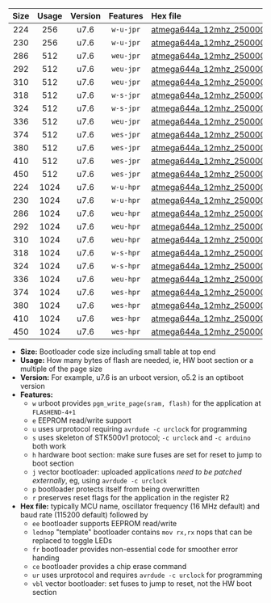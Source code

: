 |Size|Usage|Version|Features|Hex file|
|:-:|:-:|:-:|:-:|:--|
|224|256|u7.6|`w-u-jpr`|[atmega644a_12mhz_250000bps_ur_vbl.hex](https://raw.githubusercontent.com/stefanrueger/urboot/main/bootloaders/atmega644a/fcpu_12mhz/250000_bps/atmega644a_12mhz_250000bps_ur_vbl.hex)|
|230|256|u7.6|`w-u-jpr`|[atmega644a_12mhz_250000bps_lednop_ur_vbl.hex](https://raw.githubusercontent.com/stefanrueger/urboot/main/bootloaders/atmega644a/fcpu_12mhz/250000_bps/atmega644a_12mhz_250000bps_lednop_ur_vbl.hex)|
|286|512|u7.6|`weu-jpr`|[atmega644a_12mhz_250000bps_ee_ur_vbl.hex](https://raw.githubusercontent.com/stefanrueger/urboot/main/bootloaders/atmega644a/fcpu_12mhz/250000_bps/atmega644a_12mhz_250000bps_ee_ur_vbl.hex)|
|292|512|u7.6|`weu-jpr`|[atmega644a_12mhz_250000bps_ee_lednop_ur_vbl.hex](https://raw.githubusercontent.com/stefanrueger/urboot/main/bootloaders/atmega644a/fcpu_12mhz/250000_bps/atmega644a_12mhz_250000bps_ee_lednop_ur_vbl.hex)|
|310|512|u7.6|`weu-jpr`|[atmega644a_12mhz_250000bps_ee_lednop_fr_ur_vbl.hex](https://raw.githubusercontent.com/stefanrueger/urboot/main/bootloaders/atmega644a/fcpu_12mhz/250000_bps/atmega644a_12mhz_250000bps_ee_lednop_fr_ur_vbl.hex)|
|318|512|u7.6|`w-s-jpr`|[atmega644a_12mhz_250000bps_vbl.hex](https://raw.githubusercontent.com/stefanrueger/urboot/main/bootloaders/atmega644a/fcpu_12mhz/250000_bps/atmega644a_12mhz_250000bps_vbl.hex)|
|324|512|u7.6|`w-s-jpr`|[atmega644a_12mhz_250000bps_lednop_vbl.hex](https://raw.githubusercontent.com/stefanrueger/urboot/main/bootloaders/atmega644a/fcpu_12mhz/250000_bps/atmega644a_12mhz_250000bps_lednop_vbl.hex)|
|336|512|u7.6|`weu-jpr`|[atmega644a_12mhz_250000bps_ee_lednop_fr_ce_ur_vbl.hex](https://raw.githubusercontent.com/stefanrueger/urboot/main/bootloaders/atmega644a/fcpu_12mhz/250000_bps/atmega644a_12mhz_250000bps_ee_lednop_fr_ce_ur_vbl.hex)|
|374|512|u7.6|`wes-jpr`|[atmega644a_12mhz_250000bps_ee_vbl.hex](https://raw.githubusercontent.com/stefanrueger/urboot/main/bootloaders/atmega644a/fcpu_12mhz/250000_bps/atmega644a_12mhz_250000bps_ee_vbl.hex)|
|380|512|u7.6|`wes-jpr`|[atmega644a_12mhz_250000bps_ee_lednop_vbl.hex](https://raw.githubusercontent.com/stefanrueger/urboot/main/bootloaders/atmega644a/fcpu_12mhz/250000_bps/atmega644a_12mhz_250000bps_ee_lednop_vbl.hex)|
|410|512|u7.6|`wes-jpr`|[atmega644a_12mhz_250000bps_ee_lednop_fr_vbl.hex](https://raw.githubusercontent.com/stefanrueger/urboot/main/bootloaders/atmega644a/fcpu_12mhz/250000_bps/atmega644a_12mhz_250000bps_ee_lednop_fr_vbl.hex)|
|450|512|u7.6|`wes-jpr`|[atmega644a_12mhz_250000bps_ee_lednop_fr_ce_vbl.hex](https://raw.githubusercontent.com/stefanrueger/urboot/main/bootloaders/atmega644a/fcpu_12mhz/250000_bps/atmega644a_12mhz_250000bps_ee_lednop_fr_ce_vbl.hex)|
|224|1024|u7.6|`w-u-hpr`|[atmega644a_12mhz_250000bps_ur.hex](https://raw.githubusercontent.com/stefanrueger/urboot/main/bootloaders/atmega644a/fcpu_12mhz/250000_bps/atmega644a_12mhz_250000bps_ur.hex)|
|230|1024|u7.6|`w-u-hpr`|[atmega644a_12mhz_250000bps_lednop_ur.hex](https://raw.githubusercontent.com/stefanrueger/urboot/main/bootloaders/atmega644a/fcpu_12mhz/250000_bps/atmega644a_12mhz_250000bps_lednop_ur.hex)|
|286|1024|u7.6|`weu-hpr`|[atmega644a_12mhz_250000bps_ee_ur.hex](https://raw.githubusercontent.com/stefanrueger/urboot/main/bootloaders/atmega644a/fcpu_12mhz/250000_bps/atmega644a_12mhz_250000bps_ee_ur.hex)|
|292|1024|u7.6|`weu-hpr`|[atmega644a_12mhz_250000bps_ee_lednop_ur.hex](https://raw.githubusercontent.com/stefanrueger/urboot/main/bootloaders/atmega644a/fcpu_12mhz/250000_bps/atmega644a_12mhz_250000bps_ee_lednop_ur.hex)|
|310|1024|u7.6|`weu-hpr`|[atmega644a_12mhz_250000bps_ee_lednop_fr_ur.hex](https://raw.githubusercontent.com/stefanrueger/urboot/main/bootloaders/atmega644a/fcpu_12mhz/250000_bps/atmega644a_12mhz_250000bps_ee_lednop_fr_ur.hex)|
|318|1024|u7.6|`w-s-hpr`|[atmega644a_12mhz_250000bps.hex](https://raw.githubusercontent.com/stefanrueger/urboot/main/bootloaders/atmega644a/fcpu_12mhz/250000_bps/atmega644a_12mhz_250000bps.hex)|
|324|1024|u7.6|`w-s-hpr`|[atmega644a_12mhz_250000bps_lednop.hex](https://raw.githubusercontent.com/stefanrueger/urboot/main/bootloaders/atmega644a/fcpu_12mhz/250000_bps/atmega644a_12mhz_250000bps_lednop.hex)|
|336|1024|u7.6|`weu-hpr`|[atmega644a_12mhz_250000bps_ee_lednop_fr_ce_ur.hex](https://raw.githubusercontent.com/stefanrueger/urboot/main/bootloaders/atmega644a/fcpu_12mhz/250000_bps/atmega644a_12mhz_250000bps_ee_lednop_fr_ce_ur.hex)|
|374|1024|u7.6|`wes-hpr`|[atmega644a_12mhz_250000bps_ee.hex](https://raw.githubusercontent.com/stefanrueger/urboot/main/bootloaders/atmega644a/fcpu_12mhz/250000_bps/atmega644a_12mhz_250000bps_ee.hex)|
|380|1024|u7.6|`wes-hpr`|[atmega644a_12mhz_250000bps_ee_lednop.hex](https://raw.githubusercontent.com/stefanrueger/urboot/main/bootloaders/atmega644a/fcpu_12mhz/250000_bps/atmega644a_12mhz_250000bps_ee_lednop.hex)|
|410|1024|u7.6|`wes-hpr`|[atmega644a_12mhz_250000bps_ee_lednop_fr.hex](https://raw.githubusercontent.com/stefanrueger/urboot/main/bootloaders/atmega644a/fcpu_12mhz/250000_bps/atmega644a_12mhz_250000bps_ee_lednop_fr.hex)|
|450|1024|u7.6|`wes-hpr`|[atmega644a_12mhz_250000bps_ee_lednop_fr_ce.hex](https://raw.githubusercontent.com/stefanrueger/urboot/main/bootloaders/atmega644a/fcpu_12mhz/250000_bps/atmega644a_12mhz_250000bps_ee_lednop_fr_ce.hex)|

- **Size:** Bootloader code size including small table at top end
- **Usage:** How many bytes of flash are needed, ie, HW boot section or a multiple of the page size
- **Version:** For example, u7.6 is an urboot version, o5.2 is an optiboot version
- **Features:**
  + `w` urboot provides `pgm_write_page(sram, flash)` for the application at `FLASHEND-4+1`
  + `e` EEPROM read/write support
  + `u` uses urprotocol requiring `avrdude -c urclock` for programming
  + `s` uses skeleton of STK500v1 protocol; `-c urclock` and `-c arduino` both work
  + `h` hardware boot section: make sure fuses are set for reset to jump to boot section
  + `j` vector bootloader: uploaded applications *need to be patched externally*, eg, using `avrdude -c urclock`
  + `p` bootloader protects itself from being overwritten
  + `r` preserves reset flags for the application in the register R2
- **Hex file:** typically MCU name, oscillator frequency (16 MHz default) and baud rate (115200 default) followed by
  + `ee` bootloader supports EEPROM read/write
  + `lednop` "template" bootloader contains `mov rx,rx` nops that can be replaced to toggle LEDs
  + `fr` bootloader provides non-essential code for smoother error handing
  + `ce` bootloader provides a chip erase command
  + `ur` uses urprotocol and requires `avrdude -c urclock` for programming
  + `vbl` vector bootloader: set fuses to jump to reset, not the HW boot section
